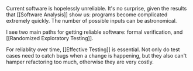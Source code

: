 Current software is hopelessly unreliable. It's no surprise, given the results that [[Software Analysis]] show us: programs become complicated extremely quickly. The number of possible inputs can be astronomical. 

I see two main paths for getting reliable software: formal verification, and [[Randomized Exploratory Testing]].

For reliablity over time,  [[Effective Testing]] is essential. Not only do test cases need to catch bugs when a change is happening, but they also can't hamper refactoring too much, otherwise they are very costly.

